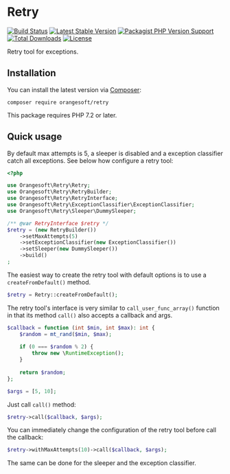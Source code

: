 # Retry

[![Build Status](https://img.shields.io/travis/com/Orangesoft-Development/retry/main?style=plastic)](https://travis-ci.com/Orangesoft-Development/retry)
[![Latest Stable Version](https://img.shields.io/packagist/v/orangesoft/retry?style=plastic)](https://packagist.org/packages/orangesoft/retry)
[![Packagist PHP Version Support](https://img.shields.io/packagist/php-v/orangesoft/retry?style=plastic&color=8892BF)](https://packagist.org/packages/orangesoft/retry)
[![Total Downloads](https://img.shields.io/packagist/dt/orangesoft/retry?style=plastic)](https://packagist.org/packages/orangesoft/retry)
[![License](https://img.shields.io/packagist/l/orangesoft/retry?style=plastic&color=428F7E)](https://packagist.org/packages/orangesoft/retry)

Retry tool for exceptions.

## Installation

You can install the latest version via [Composer](https://getcomposer.org/):

```text
composer require orangesoft/retry
```

This package requires PHP 7.2 or later.

## Quick usage

By default max attempts is 5, a sleeper is disabled and a exception classifier catch all exceptions. See below how configure a retry tool:

```php
<?php

use Orangesoft\Retry\Retry;
use Orangesoft\Retry\RetryBuilder;
use Orangesoft\Retry\RetryInterface;
use Orangesoft\Retry\ExceptionClassifier\ExceptionClassifier;
use Orangesoft\Retry\Sleeper\DummySleeper;

/** @var RetryInterface $retry */
$retry = (new RetryBuilder())
    ->setMaxAttempts(5)
    ->setExceptionClassifier(new ExceptionClassifier())
    ->setSleeper(new DummySleeper())
    ->build()
;
```

The easiest way to create the retry tool with default options is to use a `createFromDefault()` method.

```php
$retry = Retry::createFromDefault();
```

The retry tool's interface is very similar to `call_user_func_array()` function in that its method `call()` also accepts a callback and args.

```php
$callback = function (int $min, int $max): int {
    $random = mt_rand($min, $max);
    
    if (0 === $random % 2) {
        throw new \RuntimeException();
    }
    
    return $random;
};

$args = [5, 10];
```

Just call `call()` method:

```php
$retry->call($callback, $args);
```

You can immediately change the configuration of the retry tool before call the callback:

```php
$retry->withMaxAttempts(10)->call($callback, $args);
```

The same can be done for the sleeper and the exception classifier.
